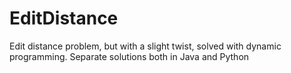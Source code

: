 # EditDistance
Edit distance problem, but with a slight twist, solved with dynamic programming. Separate solutions both in Java and Python
